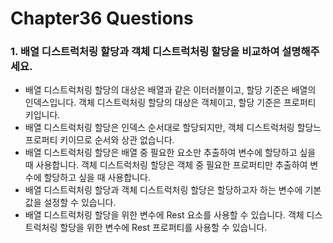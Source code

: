 # Chapter36 Questions

### 1. 배열 디스트럭처링 할당과 객체 디스트럭처링 할당을 비교하여 설명해주세요.

- 배열 디스트럭처링 할당의 대상은 배열과 같은 이터러블이고, 할당 기준은 배열의 인덱스입니다. 객체 디스트럭처링 할당의 대상은 객체이고, 할당 기준은 프로퍼티 키입니다.
- 배열 디스트럭처링 할당은 인덱스 순서대로 할당되지만, 객체 디스트럭처링 할당느 프로퍼티 키이므로 순서와 상관 없습니다.
- 배열 디스트럭처링 할당은 배열 중 필요한 요소만 추출하여 변수에 할당하고 싶을 때 사용합니다. 객체 디스트럭처링 할당은 객체 중 필요한 프로퍼티만 추출하여 변수에 할당하고 싶을 때 사용합니다.
- 배열 디스트럭처링 할당과 객체 디스트럭처링 할당은 할당하고자 하는 변수에 기본값을 설정할 수 있습니다.
- 배열 디스트럭처링 할당을 위한 변수에 Rest 요소를 사용할 수 있습니다. 객체 디스트럭처링 할당을 위한 변수에 Rest 프로퍼티를 사용할 수 있습니다.
